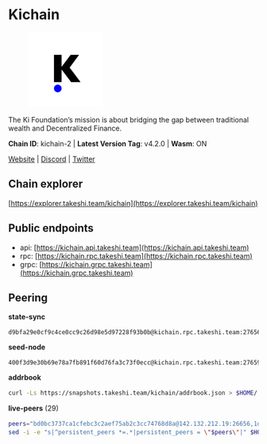 # Kichain

<figure><img src="https://github.com/takeshi-val/Logo/raw/main/kichain.png" width="150" alt=""><figcaption></figcaption></figure>

The Ki Foundation’s mission is about bridging the gap
between traditional wealth and Decentralized Finance.

**Chain ID**: kichain-2 | **Latest Version Tag**: v4.2.0 | **Wasm**: ON

[Website](https://foundation.ki/) | [Discord](https://discord.gg/vqWc7MGd87) | [Twitter](https://twitter.com/Ki_Foundation)

## Chain explorer

[https://explorer.takeshi.team/kichain](https://explorer.takeshi.team/kichain)

## Public endpoints

* api: [https://kichain.api.takeshi.team](https://kichain.api.takeshi.team)
* rpc: [https://kichain.rpc.takeshi.team](https://kichain.rpc.takeshi.team)
* grpc: [https://kichain.grpc.takeshi.team](https://kichain.grpc.takeshi.team)

## Peering

**state-sync**

```
d9bfa29e0cf9c4ce0cc9c26d98e5d97228f93b0b@kichain.rpc.takeshi.team:27656
```

**seed-node**

```
400f3d9e30b69e78a7fb891f60d76fa3c73f0ecc@kichain.rpc.takeshi.team:27659
```

**addrbook**

```bash
curl -Ls https://snapshots.takeshi.team/kichain/addrbook.json > $HOME/.kid/config/addrbook.json
```

**live-peers** (29)

```bash
peers="bd0bc3737ca1cfebc3c2aef75ab2c3cc74768d8a@142.132.212.19:26656,1dfd1a8be38d892fa485e1b417bcf5f225b3f638@185.210.219.66:26656,3d7d9eac612775c9530e990c44092d7ff55dbb83@95.216.39.109:26656,ef12448f0f8671a195ab38c590cac713ad703a8b@146.70.66.202:26656,506f9bca6ce2f29a2556427f90693a8ee1b100ff@178.128.238.183:26060,9ed68bef54712b46713ac755ab7a6e7ad30694ef@192.99.44.79:14456,0464c8dded70d01f5ab50a8d6047a6b27ddf2ccd@84.244.95.232:26656,d9bfa29e0cf9c4ce0cc9c26d98e5d97228f93b0b@65.109.88.38:27656,e780b9c3b6f761efb7ba3bca74d3011f9bdf4bfd@139.59.8.48:26060,63bd6649f80362ce513027d99ef32c826fdbd259@45.9.62.136:26656,0837c0dac0bb15e79e64207bb0fa5a9a6fa42ad4@178.62.116.62:26656,a38a30c1dd31f63be2befd40b82964b215c3c288@165.22.251.28:26656,05f967bf55fee6647e69bdfca69f064d7e4876c5@128.199.128.15:26060,059f6ccc82a5bdd61e9089914368d0aade14fac0@159.89.101.239:26060,f095bb53006ebddcbbf29c8df70dddcba6419e36@142.93.145.13:26656,fb3c53630803da3947a54ac76bae6bd6e989a058@34.72.229.79:26656,1d4d7b77e79c2dad9e8586df4f30c7b550f5d49b@13.40.153.111:26656,4eea1e0a22d8d2ade108fc5f8e07d6d6e711e909@65.108.10.138:26656,711f6f36a6ec3924b6d721de6adce604092e59f2@116.202.226.169:26656,d56af8cb0716909f9b804e7dec8c1d34ae4eed16@65.108.142.81:26676,586df7471fb74a7e182d6a96b6c8b1a58b0ed7a9@18.142.177.75:26656,0f642db2770d4dd3e0d030b2f14f1365e40f3b38@185.146.148.101:26657,aede0d57cd77051cf1270675fa770c22e8074501@64.32.40.117:26656,f8ff12a774770fea36beadb303ccffc86863c6ec@65.109.69.59:14456,ca4c3b9d0cf78d934a3b972c328db2e4a9a66c42@64.32.40.134:26656,e759de7a872eff293ab1316a0745eb5fdd5614f3@88.217.142.187:26656,9661393350ef8224aaa620f543a7710c9af9c495@195.14.6.55:26656,47c35c8137ad2098e0b2a79077fea93a530034d8@185.144.83.130:26656,8c30ee29afc4b77cf98222edcc3fe823cf1e8306@195.201.106.244:26656"
sed -i -e "s|^persistent_peers *=.*|persistent_peers = \"$peers\"|" $HOME/.kid/config/config.toml
```
